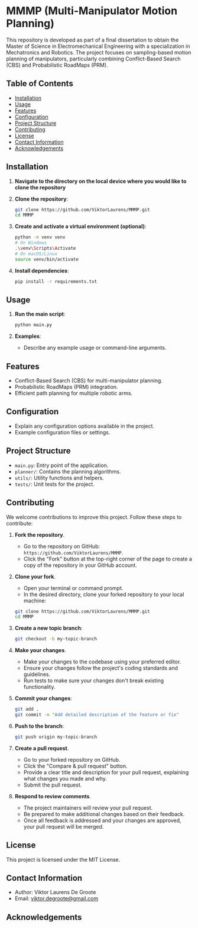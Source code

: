 # MMMP (Multi-Manipulator Motion Planning)
This repository is developed as part of a final dissertation to obtain the Master of Science in Electromechanical Engineering with a specialization in Mechatronics and Robotics. The project focuses on sampling-based motion planning of manipulators, particularly combining Conflict-Based Search (CBS) and Probabilistic RoadMaps (PRM).

## Table of Contents
- [Installation](#installation)
- [Usage](#usage)
- [Features](#features)
- [Configuration](#configuration)
- [Project Structure](#project-structure)
- [Contributing](#contributing)
- [License](#license)
- [Contact Information](#contact-information)
- [Acknowledgements](#acknowledgements)

## Installation
1. **Navigate to the directory on the local device where you would like to clone the repository**

2. **Clone the repository**:
    ```bash
    git clone https://github.com/ViktorLaurens/MMMP.git
    cd MMMP
    ```

3. **Create and activate a virtual environment (optional)**:
    ```bash
    python -m venv venv
    # On Windows
    .\venv\Scripts\Activate
    # On macOS/Linux
    source venv/bin/activate
    ```

4. **Install dependencies**:
    ```bash
    pip install -r requirements.txt
    ```

## Usage
1. **Run the main script**:
    ```bash
    python main.py
    ```

2. **Examples**:
    - Describe any example usage or command-line arguments.

## Features
- Conflict-Based Search (CBS) for multi-manipulator planning.
- Probabilistic RoadMaps (PRM) integration.
- Efficient path planning for multiple robotic arms.

## Configuration
- Explain any configuration options available in the project.
- Example configuration files or settings.

## Project Structure
- `main.py`: Entry point of the application.
- `planner/`: Contains the planning algorithms.
- `utils/`: Utility functions and helpers.
- `tests/`: Unit tests for the project.

## Contributing
We welcome contributions to improve this project. Follow these steps to contribute:

1. **Fork the repository**.
   - Go to the repository on GitHub: `https://github.com/ViktorLaurens/MMMP`.
   - Click the "Fork" button at the top-right corner of the page to create a copy of the repository in your GitHub account.

2. **Clone your fork**.
   - Open your terminal or command prompt.
   - In the desired directory, clone your forked repository to your local machine:
   
    ```bash
    git clone https://github.com/ViktorLaurens/MMMP.git
    cd MMMP
    ```

3. **Create a new topic branch**:
   
    ```bash
    git checkout -b my-topic-branch
    ```

4. **Make your changes**.
   - Make your changes to the codebase using your preferred editor.
   - Ensure your changes follow the project's coding standards and guidelines.
   - Run tests to make sure your changes don't break existing functionality.

5. **Commit your changes**:
   
    ```bash
    git add .
    git commit -m "Add detailed description of the feature or fix"
    ```

6. **Push to the branch**:
   
    ```bash
    git push origin my-topic-branch
    ```

7. **Create a pull request**.
   - Go to your forked repository on GitHub.
   - Click the "Compare & pull request" button.
   - Provide a clear title and description for your pull request, explaining what changes you made and why.
   - Submit the pull request.

8. **Respond to review comments**.
   - The project maintainers will review your pull request.
   - Be prepared to make additional changes based on their feedback.
   - Once all feedback is addressed and your changes are approved, your pull request will be merged.

## License
This project is licensed under the MIT License.

## Contact Information
- Author: Viktor Laurens De Groote
- Email: viktor.degroote@gmail.com

## Acknowledgements
<!-- - Acknowledge any contributors, libraries, or resources that were helpful. -->